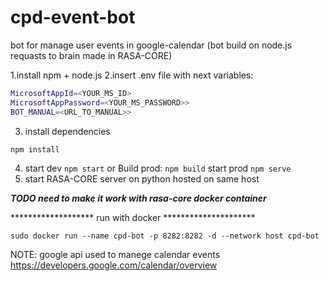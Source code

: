 # cpd-event-bot
bot for manage user events in google-calendar
(bot build on node.js requasts to brain made in RASA-CORE)

1.install npm + node.js
2.insert  .env file with next variables:

```bash
MicrosoftAppId=<YOUR_MS_ID>
MicrosoftAppPassword=<YOUR_MS_PASSWORD>>
BOT_MANUAL=<URL_TO_MANUAL>>
```

3. install dependencies
```
npm install
```

4. start dev
``
npm start
``
or Build prod:
``
npm build
``
start prod 
``npm serve``
5. start RASA-CORE server on python hosted on same host

**_TODO need to make it work with rasa-core docker container_**

******************* run with docker *********************
```
sudo docker run --name cpd-bot -p 8282:8282 -d --network host cpd-bot
```

NOTE:
google api used to manege calendar events
https://developers.google.com/calendar/overview

